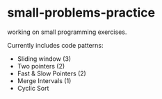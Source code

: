 # small-problems-practice
working on small programming exercises.

Currently includes code patterns:
* Sliding window (3)
* Two pointers (2)
* Fast & Slow Pointers (2)
* Merge Intervals (1)
* Cyclic Sort
